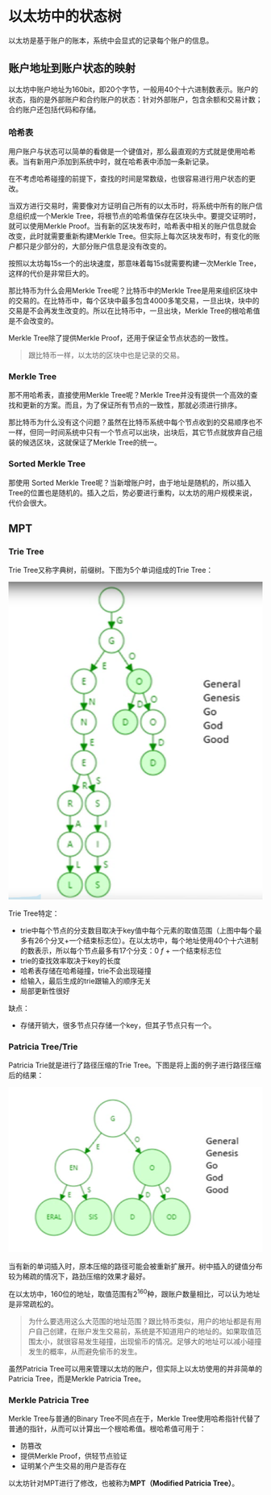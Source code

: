 # 以太坊中的状态树  

以太坊是基于账户的账本，系统中会显式的记录每个账户的信息。  

## 账户地址到账户状态的映射  

以太坊中账户地址为160bit，即20个字节，一般用40个十六进制数表示。账户的状态，指的是外部账户和合约账户的状态：针对外部账户，包含余额和交易计数；合约账户还包括代码和存储。  

### 哈希表

用户账户与状态可以简单的看做是一个键值对，那么最直观的方式就是使用哈希表。当有新用户添加到系统中时，就在哈希表中添加一条新记录。  

在不考虑哈希碰撞的前提下，查找的时间是常数级，也很容易进行用户状态的更改。  

当双方进行交易时，需要像对方证明自己所有的以太币时，将系统中所有的账户信息组织成一个Merkle Tree，将根节点的哈希值保存在区块头中。要提交证明时，就可以使用Merkle Proof。当有新的区块发布时，哈希表中相关的账户信息就会改变，此时就需要重新构建Merkle Tree。但实际上每次区块发布时，有变化的账户都只是少部分的，大部分账户信息是没有改变的。  

按照以太坊每15s一个的出块速度，那意味着每15s就需要构建一次Merkle Tree，这样的代价是非常巨大的。  

那比特币为什么会用Merkle Tree呢？比特币中的Merkle Tree是用来组织区块中的交易的。在比特币中，每个区块中最多包含4000多笔交易，一旦出块，块中的交易是不会再发生改变的。所以在比特币中，一旦出块，Merkle Tree的根哈希值是不会改变的。  

Merkle Tree除了提供Merkle Proof，还用于保证全节点状态的一致性。

> 跟比特币一样，以太坊的区块中也是记录的交易。

### Merkle Tree  

那不用哈希表，直接使用Merkle Tree呢？Merkle Tree并没有提供一个高效的查找和更新的方案。而且，为了保证所有节点的一致性，那就必须进行排序。  

那比特币为什么没有这个问题？虽然在比特币系统中每个节点收到的交易顺序也不一样，但同一时间系统中只有一个节点可以出块，出块后，其它节点就放弃自己组装的候选区块，这就保证了Merkle Tree的统一。

### Sorted Merkle Tree  

那使用 Sorted Merkle Tree呢？当新增账户时，由于地址是随机的，所以插入Tree的位置也是随机的。插入之后，势必要进行重构，以太坊的用户规模来说，代价会很大。  

## MPT  

### Trie Tree  

Trie Tree又称字典树，前缀树。下图为5个单词组成的Trie Tree：  

![TrieTree.png](../../images/eth/TrieTree.png)  

Trie Tree特定：  

- trie中每个节点的分支数目取决于key值中每个元素的取值范围（上图中每个最多有26个分叉+一个结束标志位）。在以太坊中，每个地址使用40个十六进制的数表示，所以每个节点最多有17个分支：$0 ~ f$ + 一个结束标志位
- trie的查找效率取决于key的长度
- 哈希表存储在哈希碰撞，trie不会出现碰撞
- 给输入，最后生成的trie跟输入的顺序无关
- 局部更新性很好

缺点：  

- 存储开销大，很多节点只存储一个key，但其子节点只有一个。  

### Patricia Tree/Trie  

Patricia Trie就是进行了路径压缩的Trie Tree。下图是将上面的例子进行路径压缩后的结果：  

![PatriciaTree](../../images/eth/PatriciaTree.png)  

当有新的单词插入时，原本压缩的路径可能会被重新扩展开。树中插入的键值分布较为稀疏的情况下，路劲压缩的效果才最好。  

在以太坊中，160位的地址，取值范围有$2^{160}$种，跟账户数量相比，可以认为地址是非常疏松的。  

> 为什么要选用这么大范围的地址范围？跟比特币类似，用户的地址都是有用户自己创建，在账户发生交易前，系统是不知道用户的地址的。如果取值范围太小，就很容易发生碰撞，出现偷币的情况。足够大的地址可以减小碰撞发生的概率，从而避免偷币的发生。

虽然Patricia Tree可以用来管理以太坊的账户，但实际上以太坊使用的并非简单的Patricia Tree，而是Merkle Patricia Tree。

### Merkle Patricia Tree  

Merkle Tree与普通的Binary Tree不同点在于，Merkle Tree使用哈希指针代替了普通的指针，从而可以计算出一个根哈希值。根哈希值可用于：  

- 防篡改
- 提供Merkle Proof，供轻节点验证
- 证明某个产生交易的用户是否存在

以太坊针对MPT进行了修改，也被称为**MPT（Modified Patricia Tree）**。  

